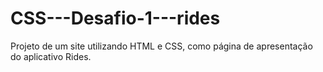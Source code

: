 # CSS---Desafio-1---rides

Projeto de um site utilizando HTML e CSS, como página de apresentação do aplicativo Rides.

